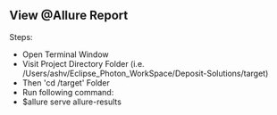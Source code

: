 
## **View @Allure Report**  
Steps:  
- Open Terminal Window  
- Visit Project Directory Folder  (i.e. /Users/ashv/Eclipse_Photon_WorkSpace/Deposit-Solutions/target)
- Then 'cd /target' Folder  
- Run following command:  
- $allure serve allure-results  
